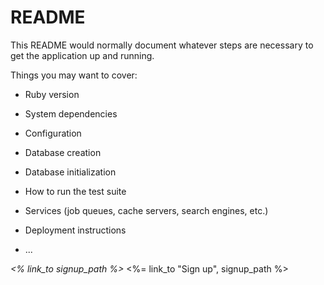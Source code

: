 # README

This README would normally document whatever steps are necessary to get the
application up and running.

Things you may want to cover:

* Ruby version

* System dependencies

* Configuration

* Database creation

* Database initialization

* How to run the test suite

* Services (job queues, cache servers, search engines, etc.)

* Deployment instructions

* ...

<div class="ui big button">
  <i class="signup icon"><% link_to signup_path %></i>
  <%= link_to "Sign up", signup_path %>
</div>
